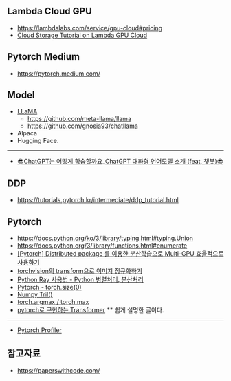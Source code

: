 ## Lambda Cloud GPU ##
* https://lambdalabs.com/service/gpu-cloud#pricing
* [Cloud Storage Tutorial on Lambda GPU Cloud](https://www.youtube.com/watch?v=TuBN9T4Fci8)


## Pytorch Medium ##

* https://pytorch.medium.com/
  
## Model ##
* [LLaMA](https://www.youtube.com/watch?v=jvYpv9VJBOA)
  * https://github.com/meta-llama/llama 
  * https://github.com/gnosia93/chatllama   
* Alpaca
* Hugging Face.

---

* [😎ChatGPT는 어떻게 학습할까요_ChatGPT 대화형 언어모델 소개 (feat, 챗봇)😎](https://www.youtube.com/watch?v=vziygFrRlZ4)
  
## DDP ##

* https://tutorials.pytorch.kr/intermediate/ddp_tutorial.html



## Pytorch ##
* https://docs.python.org/ko/3/library/typing.html#typing.Union
* https://docs.python.org/3/library/functions.html#enumerate
* [[Pytorch] Distributed package 를 이용한 분산학습으로 Multi-GPU 효율적으로 사용하기](https://csm-kr.tistory.com/47)
* [torchvision의 transform으로 이미지 정규화하기](https://teddylee777.github.io/pytorch/torchvision-transform/#google_vignette)
* [Python Ray 사용법 - Python 병렬처리, 분산처리](https://zzsza.github.io/mlops/2021/01/03/python-ray/)
* [Pytorch - torch.size(0)](https://noanomal.tistory.com/6)
* [Numpy Tril()](https://runebook.dev/ko/docs/numpy/reference/generated/numpy.tril)
* [torch.argmax / torch.max](https://velog.io/@jarvis_geun/torch.argmax-torch.max)
* [pytorch로 구현하는 Transformer](https://cpm0722.github.io/pytorch-implementation/transformer)   ** 쉽게 설명한 글이다.

---
* [Pytorch Profiler](https://pytorch.org/tutorials/beginner/profiler.html)



  
## 참고자료 ##

* https://paperswithcode.com/
